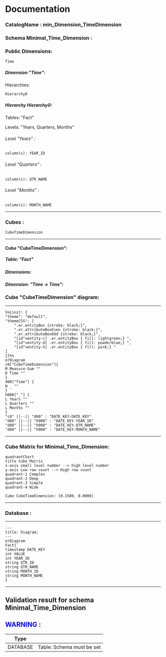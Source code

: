 # Documentation
### CatalogName : min_Dimension_TimeDimension
### Schema Minimal_Time_Dimension : 
### Public Dimensions:

    Time

##### Dimension "Time":

Hierarchies:

    Hierarchy0

##### Hierarchy Hierarchy0:

Tables: "Fact"

Levels: "Years, Quarters, Months"

###### Level "Years" :

    column(s): YEAR_ID

###### Level "Quarters" :

    column(s): QTR_NAME

###### Level "Months" :

    column(s): MONTH_NAME

---
### Cubes :

    CubeTimeDimension

---
#### Cube "CubeTimeDimension":

    

##### Table: "Fact"

##### Dimensions:
##### Dimension: "Time -> Time":

### Cube "CubeTimeDimension" diagram:

---

```mermaid
%%{init: {
"theme": "default",
"themeCSS": [
    ".er.entityBox {stroke: black;}",
    ".er.attributeBoxEven {stroke: black;}",
    ".er.attributeBoxOdd {stroke: black;}",
    "[id^=entity-c] .er.entityBox { fill: lightgreen;} ",
    "[id^=entity-d] .er.entityBox { fill: powderblue;} ",
    "[id^=entity-h] .er.entityBox { fill: pink;} "
]
}}%%
erDiagram
c0["CubeTimeDimension"]{
M Measure-Sum ""
D Time ""
}
d00["Time"] {
H _ ""
}
h000["_"] {
L Years ""
L Quarters ""
L Months ""
}
"c0" ||--|| "d00" : "DATE_KEY-DATE_KEY"
"d00" ||--|| "h000" : "DATE_KEY-YEAR_ID"
"d00" ||--|| "h000" : "DATE_KEY-QTR_NAME"
"d00" ||--|| "h000" : "DATE_KEY-MONTH_NAME"
```
---
### Cube Matrix for Minimal_Time_Dimension:
```mermaid
quadrantChart
title Cube Matrix
x-axis small level number --> high level number
y-axis Low row count --> High row count
quadrant-1 Complex
quadrant-2 Deep
quadrant-3 Simple
quadrant-4 Wide

Cube CubeTimeDimension: [0.1500, 0.0000]
```
---
### Database :
---
```mermaid
---
title: Diagram;
---
erDiagram
Fact{
timestamp DATE_KEY
int VALUE
int YEAR_ID
string QTR_ID
string QTR_NAME
string MONTH_ID
string MONTH_NAME
}

```
---
## Validation result for schema Minimal_Time_Dimension
## <span style='color: blue;'>WARNING</span> : 
|Type|   |
|----|---|
|DATABASE|Table: Schema must be set|
